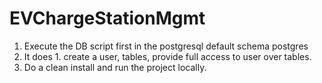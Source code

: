 # EVChargeStationMgmt
1. Execute the DB script first in the postgresql default schema postgres
2. It does 1. create a user, tables, provide full access to user over tables.
3. Do a clean install and run the project locally.